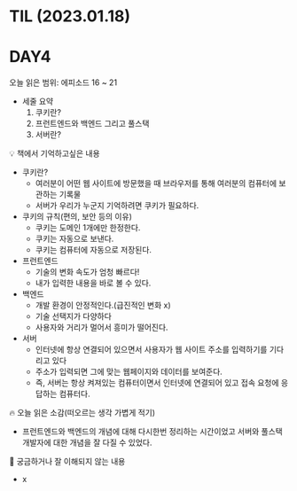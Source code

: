 # TIL (2023.01.18)

# DAY4

오늘 읽은 범위: 에피소드 16 ~ 21

- 세줄 요약
    1. 쿠키란?
    2. 프런트엔드와 백엔드 그리고 풀스택
    3. 서버란?

<aside>
💡 책에서 기억하고싶은 내용

</aside>

- 쿠키란?
    - 여러분이 어떤 웹 사이트에 방문했을 때 브라우저를 통해 여러분의 컴퓨터에 보관하는 기록물
    - 서버가 우리가 누군지 기억하려면 쿠키가 필요하다.
- 쿠키의 규칙(편의, 보안 등의 이유)
    - 쿠키는 도메인 1개에만 한정한다.
    - 쿠키는 자동으로 보낸다.
    - 쿠키는 컴퓨터에 자동으로 저장된다.
- 프런트엔드
    - 기술의 변화 속도가 엄청 빠르다!
    - 내가 입력한 내용을 바로 볼 수 있다.
- 백엔드
    - 개발 환경이 안정적인다.(급진적인 변화 x)
    - 기술 선택지가 다양하다
    - 사용자와 거리가 멀어서 흥미가 떨어진다.
- 서버
    - 인터넷에 항상 연결되어 있으면서 사용자가 웹 사이트 주소를 입력하기를 기다리고 있다
    - 주소가 입력되면 그에 맞는 웹페이지와 데이터를 보여준다.
    - 즉, 서버는 항상 켜져있는 컴퓨터이면서 인터넷에 연결되어 있고 접속 요청에 응답하는 컴퓨터다.

<aside>
🔥 오늘 읽은 소감(떠오르는 생각 가볍게 적기)

</aside>

- 프런트엔드와 백엔드의 개념에 대해 다시한번 정리하는 시간이었고 서버와 풀스택 개발자에 대한 개념을 잘 다질 수 있었다.

<aside>
🤔 궁금하거나 잘 이해되지 않는 내용

</aside>

- x